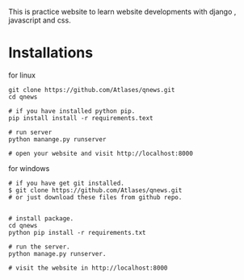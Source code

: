 This is practice website to learn website developments with django , javascript and css.

# Installations

for linux

```
git clone https://github.com/Atlases/qnews.git
cd qnews

# if you have installed python pip.
pip install install -r requirements.text

# run server
python manange.py runserver

# open your website and visit http://localhost:8000

```

for windows

```
# if you have get git installed.
$ git clone https://github.com/Atlases/qnews.git
# or just download these files from github repo.


# install package.
cd qnews
python pip install -r requirements.txt

# run the server.
python manage.py runserver.

# visit the website in http://localhost:8000

```
